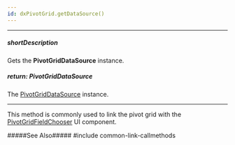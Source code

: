```yaml
---
id: dxPivotGrid.getDataSource()
---
```

---
##### shortDescription
Gets the **PivotGridDataSource** instance.

##### return: PivotGridDataSource
The [PivotGridDataSource](/api-reference/30%20Data%20Layer/PivotGridDataSource '/Documentation/ApiReference/Data_Layer/PivotGridDataSource/') instance.

---
This method is commonly used to link the pivot grid with the [PivotGridFieldChooser](/api-reference/10%20UI%20Widgets/dxPivotGridFieldChooser '/Documentation/ApiReference/UI_Components/dxPivotGridFieldChooser/') UI component.

#####See Also#####
#include common-link-callmethods